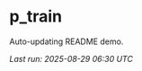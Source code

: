 # p_train

Auto-updating README demo.

<!--START_SECTION:status-->
_Last run: 2025-08-29 06:30 UTC_
<!--END_SECTION:status-->


















































































































































































































